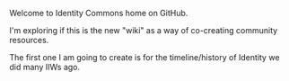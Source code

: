 Welcome to Identity Commons home on GitHub. 

I'm exploring if this is the new "wiki" as a way of co-creating community resources. 

The first one I am going to create is for the timeline/history of Identity we did many IIWs ago. 
